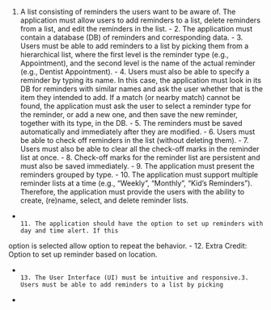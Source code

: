 1. A list consisting of reminders the users want to be aware of. The application must allow                                                                                                                        users to add reminders to a list, delete reminders from a list, and edit the reminders in                                                                                                                          the list.                                                                                                                                                                                                          -                                                                                                                                                                                                                  2. The application must contain a database (DB) of reminders and corresponding data.                                                                                                                               -                                                                                                                                                                                                                  3. Users must be able to add reminders to a list by picking them from a hierarchical list,                                                                                                                         where the first level is the reminder type (e.g., Appointment), and the second level is the                                                                                                                        name of the actual reminder (e.g., Dentist Appointment).                                                                                                                                                           -                                                                                                                                                                                                                  4. Users must also be able to specify a reminder by typing its name. In this case, the                                                                                                                             application must look in its DB for reminders with similar names and ask the user                                                                                                                                  whether that is the item they intended to add. If a match (or nearby match) cannot be                                                                                                                              found, the application must ask the user to select a reminder type for the reminder, or                                                                                                                            add a new one, and then save the new reminder, together with its type, in the DB.                                                                                                                                  -                                                                                                                                                                                                                  5. The reminders must be saved automatically and immediately after they are modified.                                                                                                                              -                                                                                                                                                                                                                  6. Users must be able to check off reminders in the list (without deleting them).                                                                                                                                  -                                                                                                                                                                                                                  7. Users must also be able to clear all the check-off marks in the reminder list at once.                                                                                                                          -                                                                                                                                                                                                                  8. Check-off marks for the reminder list are persistent and must also be saved immediately.                                                                                                                        -                                                                                                                                                                                                                  9. The application must present the reminders grouped by type.                                                                                                                                                     -                                                                                                                                                                                                                  10. The application must support multiple reminder lists at a time (e.g., “Weekly”, “Monthly”,                                                                                                                     “Kid’s Reminders”). Therefore, the application must provide the users with the ability to                                                                                                                          create, (re)name, select, and delete reminder lists.
-                                                                                                                                                                                                                  11. The application should have the option to set up reminders with day and time alert. If this
option is selected allow option to repeat the behavior.                                                                                                                                                            -                                                                                                                                                                                                                  12. Extra Credit: Option to set up reminder based on location.
-                                                                                                                                                                                                                  13. The User Interface (UI) must be intuitive and responsive.3. Users must be able to add reminders to a list by picking 
-
